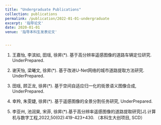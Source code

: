 ```yaml
---
title: "Undergraduate Publications"
collection: publications
permalink: /publication/2022-01-01-undergraduate
excerpt: '指导论文'
date: 2020-01-01
venue: '指导本科生发表论文'


---
```

1. 王嘉怡, 李滨如, 田瑶, 徐昇(*). 基于高分辨率遥感图像的道路车辆定位研究. UnderPrepared.

1. 谢天怡, 梁曦文, 徐昇(*). 基于改进U-Net网络的城市道路提取方法研究. UnderPrepared.

1. 田瑶, 顾正龙, 徐昇(*). 基于空间自适应归一化的街景语义图像合成, UnderPrepared.

1. 幸羚, 朱雯婕, 徐昇(*). 基于遥感图像的全景分割任务研究, UnderPrepared.

1. 李亚州, 池润昊, 宋菲, 徐昇(*).基于高分辨率遥感图像的道路提取研究[J].计算机与数字工程,2022,50(02):419-423+430. （本科生大创项目, SCD）


